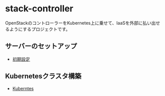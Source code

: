 # stack-controller
OpenStackのコントローラーをKubernetes上に乗せて、IaaSを外部に払い出せるようにするプロジェクトです。

## サーバーのセットアップ
 - [初期設定](./docs/init-servers.md)

## Kubernetesクラスタ構築
 - [Kuberntes](./docs/create-cluster.md)
